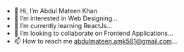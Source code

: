- 👋 Hi, I’m Abdul Mateen Khan
- 👀 I’m interested in Web Designing...
- 🌱 I’m currently learning ReactJs...
- 💞️ I’m looking to collaborate on Frontend Applications...
- 📫 How to reach me abdulmateen.amk581@gmail.com...
<!---
Mateenkhan612/Mateenkhan612 is a ✨ special ✨ repository because its `README.md` (this file) appears on your GitHub profile.
You can click the Preview link to take a look at your changes.
--->
